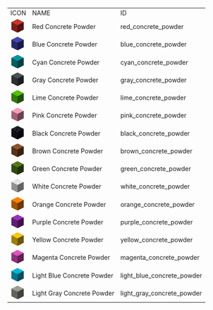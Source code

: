 <table>
	<tablebody>
		<tr>
			<td>ICON</td>
			<td>NAME</td>
			<td>ID</td>
		</tr>
		<tr>
			<td><img src="../../mc_icon/buildingBlocks/concrete_powder/red_concrete_powder.png"></td>
			<td>Red Concrete Powder</td>
			<td>red_concrete_powder</td>
		</tr>
		<tr>
			<td><img src="../../mc_icon/buildingBlocks/concrete_powder/blue_concrete_powder.png"></td>
			<td>Blue Concrete Powder</td>
			<td>blue_concrete_powder</td>
		</tr>
		<tr>
			<td><img src="../../mc_icon/buildingBlocks/concrete_powder/cyan_concrete_powder.png"></td>
			<td>Cyan Concrete Powder</td>
			<td>cyan_concrete_powder</td>
		</tr>
		<tr>
			<td><img src="../../mc_icon/buildingBlocks/concrete_powder/gray_concrete_powder.png"></td>
			<td>Gray Concrete Powder</td>
			<td>gray_concrete_powder</td>
		</tr>
		<tr>
			<td><img src="../../mc_icon/buildingBlocks/concrete_powder/lime_concrete_powder.png"></td>
			<td>Lime Concrete Powder</td>
			<td>lime_concrete_powder</td>
		</tr>
		<tr>
			<td><img src="../../mc_icon/buildingBlocks/concrete_powder/pink_concrete_powder.png"></td>
			<td>Pink Concrete Powder</td>
			<td>pink_concrete_powder</td>
		</tr>
		<tr>
			<td><img src="../../mc_icon/buildingBlocks/concrete_powder/black_concrete_powder.png"></td>
			<td>Black Concrete Powder</td>
			<td>black_concrete_powder</td>
		</tr>
		<tr>
			<td><img src="../../mc_icon/buildingBlocks/concrete_powder/brown_concrete_powder.png"></td>
			<td>Brown Concrete Powder</td>
			<td>brown_concrete_powder</td>
		</tr>
		<tr>
			<td><img src="../../mc_icon/buildingBlocks/concrete_powder/green_concrete_powder.png"></td>
			<td>Green Concrete Powder</td>
			<td>green_concrete_powder</td>
		</tr>
		<tr>
			<td><img src="../../mc_icon/buildingBlocks/concrete_powder/white_concrete_powder.png"></td>
			<td>White Concrete Powder</td>
			<td>white_concrete_powder</td>
		</tr>
		<tr>
			<td><img src="../../mc_icon/buildingBlocks/concrete_powder/orange_concrete_powder.png"></td>
			<td>Orange Concrete Powder</td>
			<td>orange_concrete_powder</td>
		</tr>
		<tr>
			<td><img src="../../mc_icon/buildingBlocks/concrete_powder/purple_concrete_powder.png"></td>
			<td>Purple Concrete Powder</td>
			<td>purple_concrete_powder</td>
		</tr>
		<tr>
			<td><img src="../../mc_icon/buildingBlocks/concrete_powder/yellow_concrete_powder.png"></td>
			<td>Yellow Concrete Powder</td>
			<td>yellow_concrete_powder</td>
		</tr>
		<tr>
			<td><img src="../../mc_icon/buildingBlocks/concrete_powder/magenta_concrete_powder.png"></td>
			<td>Magenta Concrete Powder</td>
			<td>magenta_concrete_powder</td>
		</tr>
		<tr>
			<td><img src="../../mc_icon/buildingBlocks/concrete_powder/light_blue_concrete_powder.png"></td>
			<td>Light Blue Concrete Powder</td>
			<td>light_blue_concrete_powder</td>
		</tr>
		<tr>
			<td><img src="../../mc_icon/buildingBlocks/concrete_powder/light_gray_concrete_powder.png"></td>
			<td>Light Gray Concrete Powder</td>
			<td>light_gray_concrete_powder</td>
		</tr>
	</tablebody>
</table>
